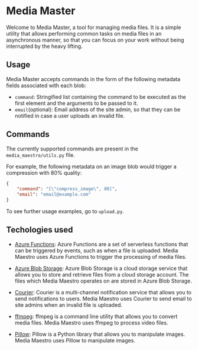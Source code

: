 # Media Master

Welcome to Media Master, a tool for managing media files. It is a simple utility that allows performing common tasks on media files in an asynchronous manner, so that you can focus on your work without being interrupted by the heavy lifting.

## Usage

Media Master accepts commands in the form of the following metadata fields associated with each blob:

- `command`: Stringified list containing the command to be executed as the first element and the arguments to be passed to it.
- `email`(optional): Email address of the site admin, so that they can be notified in case a user uploads an invalid file.

## Commands

The currently supported commands are present in the `media_maestro/utils.py` file.

For example, the following metadata on an image blob would trigger a compression with 80% quality:

```json
{
    "command": "[\"compress_image\", 80]",
    "email": "email@example.com"
}
```

To see further usage examples, go to `upload.py`.

## Techologies used

- [Azure Functions](https://azure.microsoft.com/en-us/services/azure-functions/): Azure Functions are a set of serverless functions that can be triggered by events, such as when a file is uploaded. Media Maestro uses Azure Functions to trigger the processing of media files.

- [Azure Blob Storage](https://azure.microsoft.com/en-us/services/azure-storage/): Azure Blob Storage is a cloud storage service that allows you to store and retrieve files from a cloud storage account. The files which Media Maestro operates on are stored in Azure Blob Storage.

- [Courier](https://www.courier.com): Courier is a multi-channel notification service that allows you to send notifications to users. Media Maestro uses Courier to send email to site admins when an invalid file is uploaded.

- [ffmpeg](https://www.ffmpeg.org): ffmpeg is a command line utility that allows you to convert media files. Media Maestro uses ffmpeg to process video files.

- [Pillow](https://github.com/python-pillow/Pillow): Pillow is a Python library that allows you to manipulate images. Media Maestro uses Pillow to manipulate images.
